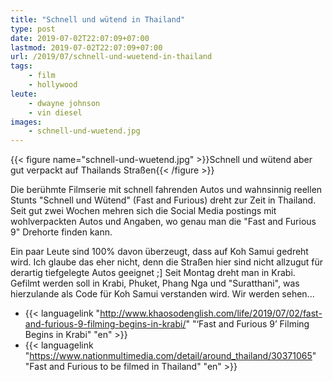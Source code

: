 ```yaml
---
title: "Schnell und wütend in Thailand"
type: post
date: 2019-07-02T22:07:09+07:00
lastmod: 2019-07-02T22:07:09+07:00
url: /2019/07/schnell-und-wuetend-in-thailand
tags:
    - film
    - hollywood
leute:
    - dwayne johnson
    - vin diesel
images:
    - schnell-und-wuetend.jpg
---
```


{{< figure name="schnell-und-wuetend.jpg" >}}Schnell und wütend aber gut verpackt auf Thailands Straßen{{< /figure >}}

Die berühmte Filmserie mit schnell fahrenden Autos und wahnsinnig reellen Stunts "Schnell und Wütend" (Fast and Furious) dreht zur Zeit in Thailand. Seit gut zwei Wochen mehren sich die Social Media postings mit wohlverpackten Autos und Angaben, wo genau man die "Fast and Furious 9" Drehorte finden kann.

Ein paar Leute sind 100% davon überzeugt, dass auf Koh Samui gedreht wird. Ich glaube das eher nicht, denn die Straßen hier sind nicht allzugut für derartig tiefgelegte Autos geeignet ;] Seit Montag dreht man in Krabi. Gefilmt werden soll in Krabi, Phuket, Phang Nga und "Suratthani", was hierzulande als Code für Koh Samui verstanden wird. Wir werden sehen...
<!--lint disable write-good-->
-   {{< languagelink "http://www.khaosodenglish.com/life/2019/07/02/fast-and-furious-9-filming-begins-in-krabi/" "‘Fast and Furious 9’ Filming Begins in Krabi" "en" >}}
-   {{< languagelink "https://www.nationmultimedia.com/detail/around_thailand/30371065" "Fast and Furious to be filmed in Thailand" "en" >}}
